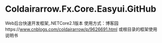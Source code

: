 # Coldairarrow.Fx.Core.Easyui.GitHub
Web后台快速开发框架,.NETCore2.1版本
使用方式：博客园https://www.cnblogs.com/coldairarrow/p/9626691.html
或根目录的框架使用说明书
